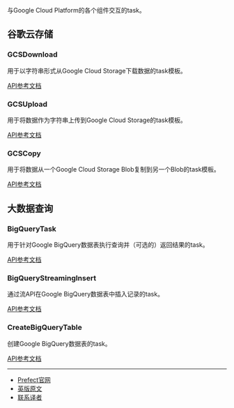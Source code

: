 与Google Cloud Platform的各个组件交互的task。

## 谷歌云存储

### GCSDownload

用于以字符串形式从Google Cloud Storage下载数据的task模板。

[API参考文档](https://docs.prefect.io/api/latest/tasks/gcp.html#prefect-tasks-google-storage-gcsdownload)

### GCSUpload

用于将数据作为字符串上传到Google Cloud Storage的task模板。

[API参考文档](https://docs.prefect.io/api/latest/tasks/gcp.html#prefect-tasks-google-storage-gcsupload)

### GCSCopy

用于将数据从一个Google Cloud Storage Blob复制到另一个Blob的task模板。

[API参考文档](https://docs.prefect.io/api/latest/tasks/gcp.html#prefect-tasks-google-storage-gcscopy)

## 大数据查询

### BigQueryTask

用于针对Google BigQuery数据表执行查询并（可选的）返回结果的task。

[API参考文档](https://docs.prefect.io/api/latest/tasks/gcp.html#prefect-tasks-google-bigquery-bigquery)

### BigQueryStreamingInsert

通过流API在Google BigQuery数据表中插入记录的task。

[API参考文档](https://docs.prefect.io/api/latest/tasks/gcp.html#prefect-tasks-google-bigquery-bigquerystreaminginsert)

### CreateBigQueryTable

创建Google BigQuery数据表的task。

[API参考文档](https://docs.prefect.io/api/latest/tasks/gcp.html#prefect-tasks-google-bigquery-createbigquerytable)

***

- [Prefect官网](https://www.prefect.io/)
- [英版原文](https://docs.prefect.io/core/task_library/gcp.html)
- [联系译者](https://github.com/listen-lavender)

